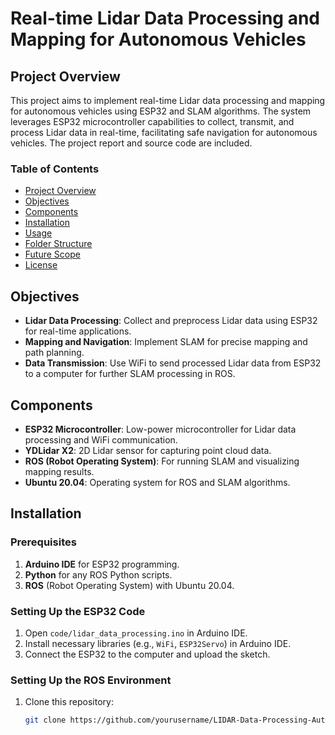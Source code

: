 # Real-time Lidar Data Processing and Mapping for Autonomous Vehicles

## Project Overview
This project aims to implement real-time Lidar data processing and mapping for autonomous vehicles using ESP32 and SLAM algorithms. The system leverages ESP32 microcontroller capabilities to collect, transmit, and process Lidar data in real-time, facilitating safe navigation for autonomous vehicles. The project report and source code are included.

### Table of Contents
- [Project Overview](#project-overview)
- [Objectives](#objectives)
- [Components](#components)
- [Installation](#installation)
- [Usage](#usage)
- [Folder Structure](#folder-structure)
- [Future Scope](#future-scope)
- [License](#license)

## Objectives
- **Lidar Data Processing**: Collect and preprocess Lidar data using ESP32 for real-time applications.
- **Mapping and Navigation**: Implement SLAM for precise mapping and path planning.
- **Data Transmission**: Use WiFi to send processed Lidar data from ESP32 to a computer for further SLAM processing in ROS.

## Components
- **ESP32 Microcontroller**: Low-power microcontroller for Lidar data processing and WiFi communication.
- **YDLidar X2**: 2D Lidar sensor for capturing point cloud data.
- **ROS (Robot Operating System)**: For running SLAM and visualizing mapping results.
- **Ubuntu 20.04**: Operating system for ROS and SLAM algorithms.

## Installation

### Prerequisites
1. **Arduino IDE** for ESP32 programming.
2. **Python** for any ROS Python scripts.
3. **ROS** (Robot Operating System) with Ubuntu 20.04.

### Setting Up the ESP32 Code
1. Open `code/lidar_data_processing.ino` in Arduino IDE.
2. Install necessary libraries (e.g., `WiFi`, `ESP32Servo`) in Arduino IDE.
3. Connect the ESP32 to the computer and upload the sketch.

### Setting Up the ROS Environment
1. Clone this repository:
   ```bash
   git clone https://github.com/yourusername/LIDAR-Data-Processing-Autonomous-Vehicles.git
